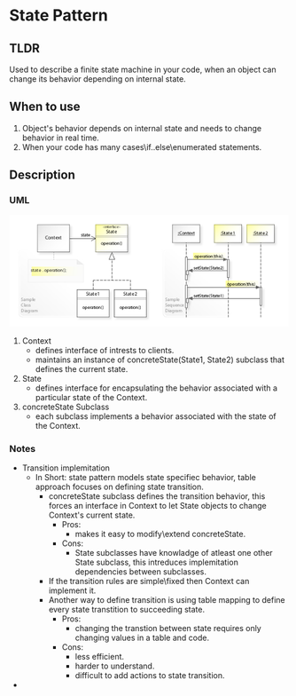 # State Pattern

## TLDR
Used to describe a finite state machine in your code, when an object can change its behavior depending on internal state.

## When to use
1. Object's behavior depends on internal state and needs to change behavior in real time.
1. When your code has many cases\if..else\enumerated statements.

## Description
### UML 
![State UML](./images/State_UML.jpeg)
1. Context
    - defines interface of intrests to clients.
    - maintains an instance of concreteState(State1, State2) subclass that defines the current state.
1. State
    - defines interface for encapsulating the behavior associated with a particular state of the Context.
1. concreteState Subclass
    - each subclass implements a behavior associated with the state of the Context.

### Notes
- Transition implemitation
    - In Short: state pattern models state specifiec behavior, table approach focuses on defining state transition.
        - concreteState subclass defines the transition behavior, this forces an interface in Context to let State objects to change Context's current state.
            - Pros:
                - makes it easy to modify\extend concreteState.
            - Cons:
                - State subclasses have knowladge of atleast one other State subclass, this intreduces implemitation dependencies between subclasses.
        - If the transition rules are simple\fixed then Context can implement it.
        - Another way to define transition is using table mapping to define every state transtition to succeeding state.
            - Pros:
                - changing the transtion between state requires only changing values in a table and code.
            - Cons:
                - less efficient.
                - harder to understand.
                - difficult to add actions to state transition.
- 
